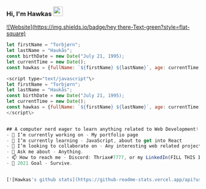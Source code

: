 ### Hi, I'm Hawkas <img src="https://media.giphy.com/media/hvRJCLFzcasrR4ia7z/giphy.gif" width="25px">
[![Website](https://img.shields.io/badge/hey there-Text-green?style=flat-square)](https://fronthauk.com)
```js
let firstName = "Torbjørn";
let lastName = "Haukås";
const birthDate = new Date("July 21, 1995);
let currentTime = new Date();
const hawkas = {fullName: `${firstName} ${lastName}`, age: currentTime.getYear() - birthDate.getYear(); }

<script type="text/javascript"\>
let firstName = "Torbjørn";
let lastName = "Haukås";
const birthDate = new Date("July 21, 1995);
let currentTime = new Date();
const hawkas = {fullName: `${firstName} ${lastName}`, age: currentTime.getYear() - birthDate.getYear(); }
</script\>


## A computer nerd eager to learn anything related to Web Development!
- 🔭 I’m currently working on - My portfolio page
- 🌱 I’m currently learning - JavaScript, about to get into React
- 👯 I’m looking to collaborate on - Any interesting web related project
- 💬 Ask me about - Anything. 
- 📫 How to reach me - Discord: Thriax#7777, or my LinkedIn(FILL THIS IN LATER LOL)
- 🥅 2021 Goal - Survive.


[![Hawkas's github stats](https://github-readme-stats.vercel.app/api?username=Hawkas&count_private=true&include_all_commits=true&theme=radical)](https://fronthauk.com)
